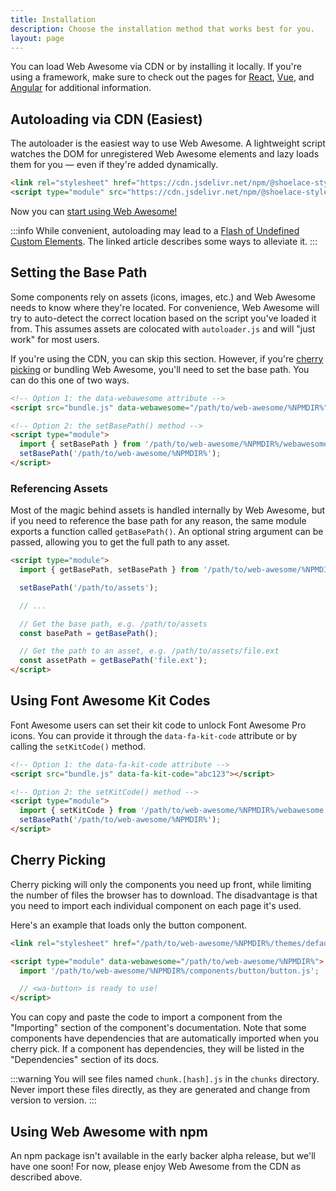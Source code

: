 ```yaml
---
title: Installation
description: Choose the installation method that works best for you.
layout: page
---
```


You can load Web Awesome via CDN or by installing it locally. If you're using a framework, make sure to check out the pages for [React](/frameworks/react), [Vue](/frameworks/vue), and [Angular](/frameworks/angular) for additional information.

## Autoloading via CDN (Easiest)

The autoloader is the easiest way to use Web Awesome. A lightweight script watches the DOM for unregistered Web Awesome elements and lazy loads them for you — even if they're added dynamically.

```html
<link rel="stylesheet" href="https://cdn.jsdelivr.net/npm/@shoelace-style/shoelace@%VERSION%/%CDNDIR%/themes/default.css" />
<script type="module" src="https://cdn.jsdelivr.net/npm/@shoelace-style/shoelace@%VERSION%/%CDNDIR%/autoloader.js"></script>
```

Now you can [start using Web Awesome!](/getting-started/usage)

:::info
While convenient, autoloading may lead to a [Flash of Undefined Custom Elements](https://www.abeautifulsite.net/posts/flash-of-undefined-custom-elements/). The linked article describes some ways to alleviate it.
:::

## Setting the Base Path

Some components rely on assets (icons, images, etc.) and Web Awesome needs to know where they're located. For convenience, Web Awesome will try to auto-detect the correct location based on the script you've loaded it from. This assumes assets are colocated with `autoloader.js` and will "just work" for most users.

If you're using the CDN, you can skip this section. However, if you're [cherry picking](#cherry-picking) or bundling Web Awesome, you'll need to set the base path. You can do this one of two ways.

```html
<!-- Option 1: the data-webawesome attribute -->
<script src="bundle.js" data-webawesome="/path/to/web-awesome/%NPMDIR%"></script>

<!-- Option 2: the setBasePath() method -->
<script type="module">
  import { setBasePath } from '/path/to/web-awesome/%NPMDIR%/webawesome.js';
  setBasePath('/path/to/web-awesome/%NPMDIR%');
</script>
```

### Referencing Assets

Most of the magic behind assets is handled internally by Web Awesome, but if you need to reference the base path for any reason, the same module exports a function called `getBasePath()`. An optional string argument can be passed, allowing you to get the full path to any asset.

```html
<script type="module">
  import { getBasePath, setBasePath } from '/path/to/web-awesome/%NPMDIR%/webawesome.js';

  setBasePath('/path/to/assets');

  // ...

  // Get the base path, e.g. /path/to/assets
  const basePath = getBasePath();

  // Get the path to an asset, e.g. /path/to/assets/file.ext
  const assetPath = getBasePath('file.ext');
</script>
```

## Using Font Awesome Kit Codes

Font Awesome users can set their kit code to unlock Font Awesome Pro icons. You can provide it through the `data-fa-kit-code` attribute or by calling the `setKitCode()` method.

```html
<!-- Option 1: the data-fa-kit-code attribute -->
<script src="bundle.js" data-fa-kit-code="abc123"></script>

<!-- Option 2: the setKitCode() method -->
<script type="module">
  import { setKitCode } from '/path/to/web-awesome/%NPMDIR%/webawesome.js';
  setBasePath('/path/to/web-awesome/%NPMDIR%');
</script>
```

## Cherry Picking

Cherry picking will only the components you need up front, while limiting the number of files the browser has to download. The disadvantage is that you need to import each individual component on each page it's used.

Here's an example that loads only the button component.

```html
<link rel="stylesheet" href="/path/to/web-awesome/%NPMDIR%/themes/default.css" />

<script type="module" data-webawesome="/path/to/web-awesome/%NPMDIR%">
  import '/path/to/web-awesome/%NPMDIR%/components/button/button.js';

  // <wa-button> is ready to use!
</script>
```

You can copy and paste the code to import a component from the "Importing" section of the component's documentation. Note that some components have dependencies that are automatically imported when you cherry pick. If a component has dependencies, they will be listed in the "Dependencies" section of its docs.

:::warning
You will see files named `chunk.[hash].js` in the `chunks` directory. Never import these files directly, as they are generated and change from version to version.
:::

## Using Web Awesome with npm

An npm package isn't available in the early backer alpha release, but we'll have one soon! For now, please enjoy Web Awesome from the CDN as described above.
